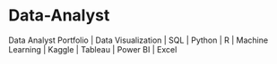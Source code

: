 # Data-Analyst
Data Analyst Portfolio | Data Visualization | SQL | Python | R | Machine Learning | Kaggle | Tableau | Power BI | Excel 
